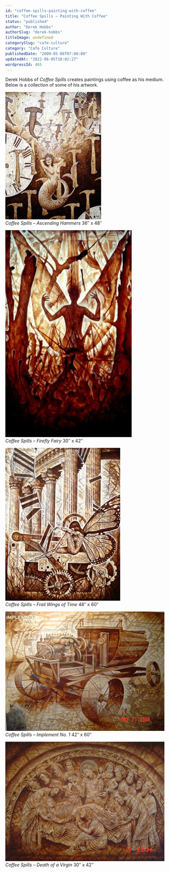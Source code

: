 ```yaml
---
id: "coffee-spills-painting-with-coffee"
title: "Coffee Spills – Painting With Coffee"
status: "published"
author: "Derek Hobbs"
authorSlug: "derek-hobbs"
titleImage: undefined
categorySlug: "cafe-culture"
category: "Cafe Culture"
publishedDate: "2009-05-06T07:00:00"
updatedAt: "2022-06-05T10:02:27"
wordpressId: 465
---
```


Derek Hobbs of *Coffee Spills* creates paintings using coffee as his medium. Below is a collection of some of his artwork.

![Coffee Spills - Ascending Hammers](ascending-hammers1.jpg)  
*Coffee Spills – Ascending Hammers* 36″ x 48″

![Coffee Spills - Firefly Fairy](firefly-fairy-397x650.jpg)  
*Coffee Spills – Firefly Fairy* 30″ x 42″

![Coffee Spills - Frail Wings of Time](frail-wings.jpg)  
*Coffee Spills – Frail Wings of Time* 48″ x 60″

![Coffee Spills - Implement No. 1](implement500.jpg)  
*Coffee Spills – Implement No. 1* 42″ x 60″

![Coffee Spills - Death of a Virgin](death500.jpg)  
*Coffee Spills – Death of a Virgin* 30″ x 42″

